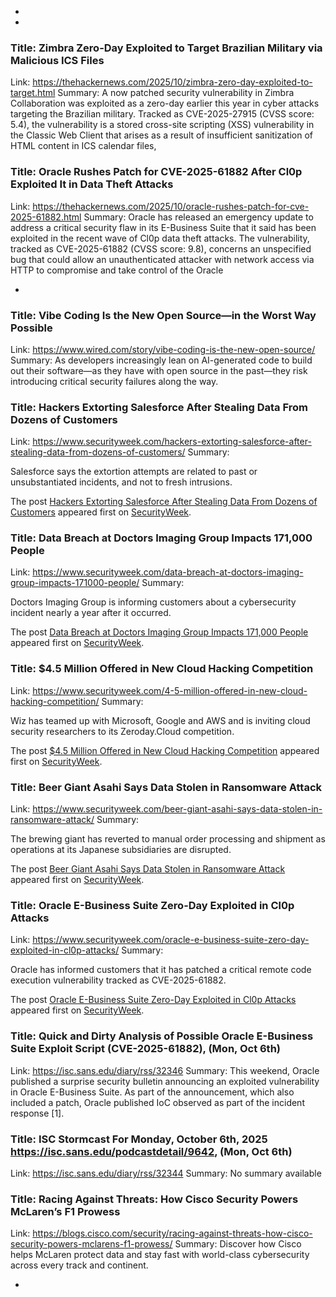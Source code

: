  - 
 - 
### Title: Zimbra Zero-Day Exploited to Target Brazilian Military via Malicious ICS Files
Link: https://thehackernews.com/2025/10/zimbra-zero-day-exploited-to-target.html
Summary: A now patched security vulnerability in Zimbra Collaboration was exploited as a zero-day earlier this year in cyber attacks targeting the Brazilian military.
Tracked as CVE-2025-27915 (CVSS score: 5.4), the vulnerability is a stored cross-site scripting (XSS) vulnerability in the Classic Web Client that arises as a result of insufficient sanitization of HTML content in ICS calendar files,

### Title: Oracle Rushes Patch for CVE-2025-61882 After Cl0p Exploited It in Data Theft Attacks
Link: https://thehackernews.com/2025/10/oracle-rushes-patch-for-cve-2025-61882.html
Summary: Oracle has released an emergency update to address a critical security flaw in its E-Business Suite that it said has been exploited in the recent wave of Cl0p data theft attacks.
The vulnerability, tracked as CVE-2025-61882 (CVSS score: 9.8), concerns an unspecified bug that could allow an unauthenticated attacker with network access via HTTP to compromise and take control of the Oracle

 - 
### Title: Vibe Coding Is the New Open Source—in the Worst Way Possible
Link: https://www.wired.com/story/vibe-coding-is-the-new-open-source/
Summary: As developers increasingly lean on AI-generated code to build out their software—as they have with open source in the past—they risk introducing critical security failures along the way.

### Title: Hackers Extorting Salesforce After Stealing Data From Dozens of Customers
Link: https://www.securityweek.com/hackers-extorting-salesforce-after-stealing-data-from-dozens-of-customers/
Summary: <p>Salesforce says the extortion attempts are related to past or unsubstantiated incidents, and not to fresh intrusions.</p>
<p>The post <a href="https://www.securityweek.com/hackers-extorting-salesforce-after-stealing-data-from-dozens-of-customers/">Hackers Extorting Salesforce After Stealing Data From Dozens of Customers</a> appeared first on <a href="https://www.securityweek.com">SecurityWeek</a>.</p>

### Title: Data Breach at Doctors Imaging Group Impacts 171,000 People
Link: https://www.securityweek.com/data-breach-at-doctors-imaging-group-impacts-171000-people/
Summary: <p>Doctors Imaging Group is informing customers about a cybersecurity incident nearly a year after it occurred. </p>
<p>The post <a href="https://www.securityweek.com/data-breach-at-doctors-imaging-group-impacts-171000-people/">Data Breach at Doctors Imaging Group Impacts 171,000 People</a> appeared first on <a href="https://www.securityweek.com">SecurityWeek</a>.</p>

### Title: $4.5 Million Offered in New Cloud Hacking Competition
Link: https://www.securityweek.com/4-5-million-offered-in-new-cloud-hacking-competition/
Summary: <p>Wiz has teamed up with Microsoft, Google and AWS and is inviting cloud security researchers to its Zeroday.Cloud competition.</p>
<p>The post <a href="https://www.securityweek.com/4-5-million-offered-in-new-cloud-hacking-competition/">$4.5 Million Offered in New Cloud Hacking Competition</a> appeared first on <a href="https://www.securityweek.com">SecurityWeek</a>.</p>

### Title: Beer Giant Asahi Says Data Stolen in Ransomware Attack
Link: https://www.securityweek.com/beer-giant-asahi-says-data-stolen-in-ransomware-attack/
Summary: <p>The brewing giant has reverted to manual order processing and shipment as operations at its Japanese subsidiaries are disrupted.</p>
<p>The post <a href="https://www.securityweek.com/beer-giant-asahi-says-data-stolen-in-ransomware-attack/">Beer Giant Asahi Says Data Stolen in Ransomware Attack</a> appeared first on <a href="https://www.securityweek.com">SecurityWeek</a>.</p>

### Title: Oracle E-Business Suite Zero-Day Exploited in Cl0p Attacks
Link: https://www.securityweek.com/oracle-e-business-suite-zero-day-exploited-in-cl0p-attacks/
Summary: <p>Oracle has informed customers that it has patched a critical remote code execution vulnerability tracked as CVE-2025-61882.</p>
<p>The post <a href="https://www.securityweek.com/oracle-e-business-suite-zero-day-exploited-in-cl0p-attacks/">Oracle E-Business Suite Zero-Day Exploited in Cl0p Attacks</a> appeared first on <a href="https://www.securityweek.com">SecurityWeek</a>.</p>

### Title: Quick and Dirty Analysis of Possible Oracle E-Business Suite Exploit Script (CVE-2025-61882), (Mon, Oct 6th)
Link: https://isc.sans.edu/diary/rss/32346
Summary: This weekend, Oracle published a surprise security bulletin announcing an exploited vulnerability in Oracle E-Business Suite. As part of the announcement, which also included a patch, Oracle published IoC observed as part of the incident response &#x5b;1&#x5d;.&#xd;

### Title: ISC Stormcast For Monday, October 6th, 2025 https://isc.sans.edu/podcastdetail/9642, (Mon, Oct 6th)
Link: https://isc.sans.edu/diary/rss/32344
Summary: No summary available

### Title: Racing Against Threats: How Cisco Security Powers McLaren’s F1 Prowess
Link: https://blogs.cisco.com/security/racing-against-threats-how-cisco-security-powers-mclarens-f1-prowess/
Summary: Discover how Cisco helps McLaren protect data and stay fast with world-class cybersecurity across every track and continent.

 - 
